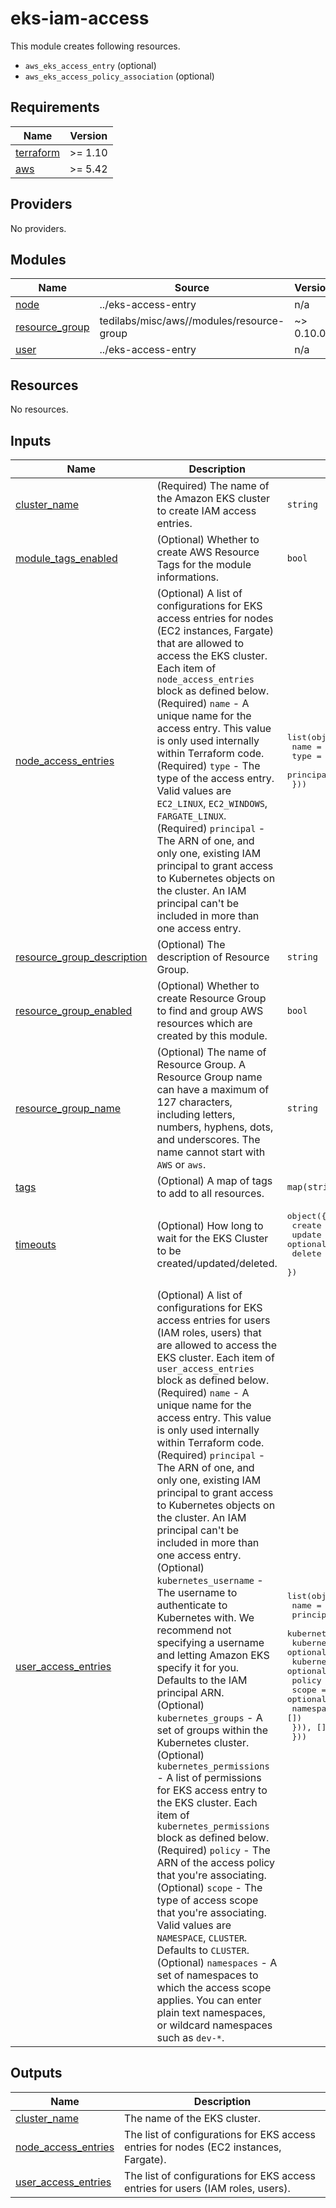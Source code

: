 # eks-iam-access

This module creates following resources.

- `aws_eks_access_entry` (optional)
- `aws_eks_access_policy_association` (optional)

<!-- BEGIN_TF_DOCS -->
## Requirements

| Name | Version |
|------|---------|
| <a name="requirement_terraform"></a> [terraform](#requirement\_terraform) | >= 1.10 |
| <a name="requirement_aws"></a> [aws](#requirement\_aws) | >= 5.42 |

## Providers

No providers.

## Modules

| Name | Source | Version |
|------|--------|---------|
| <a name="module_node"></a> [node](#module\_node) | ../eks-access-entry | n/a |
| <a name="module_resource_group"></a> [resource\_group](#module\_resource\_group) | tedilabs/misc/aws//modules/resource-group | ~> 0.10.0 |
| <a name="module_user"></a> [user](#module\_user) | ../eks-access-entry | n/a |

## Resources

No resources.

## Inputs

| Name | Description | Type | Default | Required |
|------|-------------|------|---------|:--------:|
| <a name="input_cluster_name"></a> [cluster\_name](#input\_cluster\_name) | (Required) The name of the Amazon EKS cluster to create IAM access entries. | `string` | n/a | yes |
| <a name="input_module_tags_enabled"></a> [module\_tags\_enabled](#input\_module\_tags\_enabled) | (Optional) Whether to create AWS Resource Tags for the module informations. | `bool` | `true` | no |
| <a name="input_node_access_entries"></a> [node\_access\_entries](#input\_node\_access\_entries) | (Optional) A list of configurations for EKS access entries for nodes (EC2 instances, Fargate) that are allowed to access the EKS cluster. Each item of `node_access_entries` block as defined below.<br/>    (Required) `name` - A unique name for the access entry. This value is only used internally within Terraform code.<br/>    (Required) `type` - The type of the access entry. Valid values are `EC2_LINUX`, `EC2_WINDOWS`, `FARGATE_LINUX`.<br/>    (Required) `principal` - The ARN of one, and only one, existing IAM principal to grant access to Kubernetes objects on the cluster. An IAM principal can't be included in more than one access entry. | <pre>list(object({<br/>    name      = string<br/>    type      = string<br/>    principal = string<br/>  }))</pre> | `[]` | no |
| <a name="input_resource_group_description"></a> [resource\_group\_description](#input\_resource\_group\_description) | (Optional) The description of Resource Group. | `string` | `"Managed by Terraform."` | no |
| <a name="input_resource_group_enabled"></a> [resource\_group\_enabled](#input\_resource\_group\_enabled) | (Optional) Whether to create Resource Group to find and group AWS resources which are created by this module. | `bool` | `true` | no |
| <a name="input_resource_group_name"></a> [resource\_group\_name](#input\_resource\_group\_name) | (Optional) The name of Resource Group. A Resource Group name can have a maximum of 127 characters, including letters, numbers, hyphens, dots, and underscores. The name cannot start with `AWS` or `aws`. | `string` | `""` | no |
| <a name="input_tags"></a> [tags](#input\_tags) | (Optional) A map of tags to add to all resources. | `map(string)` | `{}` | no |
| <a name="input_timeouts"></a> [timeouts](#input\_timeouts) | (Optional) How long to wait for the EKS Cluster to be created/updated/deleted. | <pre>object({<br/>    create = optional(string, "30m")<br/>    update = optional(string, "60m")<br/>    delete = optional(string, "15m")<br/>  })</pre> | `{}` | no |
| <a name="input_user_access_entries"></a> [user\_access\_entries](#input\_user\_access\_entries) | (Optional) A list of configurations for EKS access entries for users (IAM roles, users) that are allowed to access the EKS cluster. Each item of `user_access_entries` block as defined below.<br/>    (Required) `name` - A unique name for the access entry. This value is only used internally within Terraform code.<br/>    (Required) `principal` - The ARN of one, and only one, existing IAM principal to grant access to Kubernetes objects on the cluster. An IAM principal can't be included in more than one access entry.<br/>    (Optional) `kubernetes_username` - The username to authenticate to Kubernetes with. We recommend not specifying a username and letting Amazon EKS specify it for you. Defaults to the IAM principal ARN.<br/>    (Optional) `kubernetes_groups` - A set of groups within the Kubernetes cluster.<br/>    (Optional) `kubernetes_permissions` - A list of permissions for EKS access entry to the EKS cluster. Each item of `kubernetes_permissions` block as defined below.<br/>      (Required) `policy` - The ARN of the access policy that you're associating.<br/>      (Optional) `scope` - The type of access scope that you're associating. Valid values are `NAMESPACE`, `CLUSTER`. Defaults to `CLUSTER`.<br/>      (Optional) `namespaces` - A set of namespaces to which the access scope applies. You can enter plain text namespaces, or wildcard namespaces such as `dev-*`. | <pre>list(object({<br/>    name                = string<br/>    principal           = string<br/>    kubernetes_username = optional(string)<br/>    kubernetes_groups   = optional(set(string), [])<br/>    kubernetes_permissions = optional(list(object({<br/>      policy     = string<br/>      scope      = optional(string, "CLUSTER")<br/>      namespaces = optional(set(string), [])<br/>    })), [])<br/>  }))</pre> | `[]` | no |

## Outputs

| Name | Description |
|------|-------------|
| <a name="output_cluster_name"></a> [cluster\_name](#output\_cluster\_name) | The name of the EKS cluster. |
| <a name="output_node_access_entries"></a> [node\_access\_entries](#output\_node\_access\_entries) | The list of configurations for EKS access entries for nodes (EC2 instances, Fargate). |
| <a name="output_user_access_entries"></a> [user\_access\_entries](#output\_user\_access\_entries) | The list of configurations for EKS access entries for users (IAM roles, users). |
<!-- END_TF_DOCS -->
